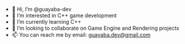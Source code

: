 - 👋 Hi, I’m @guayaba-dev
- 👀 I’m interested in C++ game development
- 🌱 I’m currently learning C++
- 💞️ I’m looking to collaborate on Game Engine and Rendering projects
- 📫 You can reach me by email: guayaba.dev@gmail.com 


<!---
guayaba-dev/guayaba-dev is a ✨ special ✨ repository because its `README.md` (this file) appears on your GitHub profile.
You can click the Preview link to take a look at your changes.
--->
